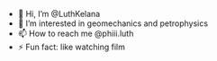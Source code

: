 - 👋 Hi, I’m @LuthKelana
- 👀 I’m interested in geomechanics and petrophysics
- 📫 How to reach me @phiii.luth
- ⚡ Fun fact: like watching film

<!---
LuthKelana/LuthKelana is a ✨ special ✨ repository because its `README.md` (this file) appears on your GitHub profile.
You can click the Preview link to take a look at your changes.
--->
